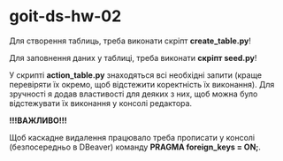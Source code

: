 # goit-ds-hw-02

Для cтворення таблиць, треба виконати скріпт **create_table.py**!

Для заповнення даних у таблиці, треба виконати **скріпт seed.py**!

У скрипті **action_table.py** знаходяться всі необхідні запити (краще перевіряти їх окремо, щоб відстежити коректність їх виконання). Для зручності я додав властивості для деяких з них, щоб можна було відстежувати їх виконання у консолі редактора.

**!!!ВАЖЛИВО!!!**

Щоб каскадне видалення працювало треба прописати у консолі (безпосередньо в DBeaver) команду **PRAGMA foreign_keys = ON;**.
